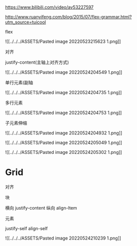 https://www.bilibili.com/video/av53227597

http://www.ruanyifeng.com/blog/2015/07/flex-grammar.html?utm_source=tuicool

flex

![[../../../ASSETS/Pasted image 20220523215623 1.png]] 


对齐

justify-content(主轴上对齐方式)

![[../../../ASSETS/Pasted image 20220524204549 1.png]]

单行元素(副轴

![[../../../ASSETS/Pasted image 20220524204735 1.png]]

多行元素

![[../../../ASSETS/Pasted image 20220524204753 1.png]]

子元素伸缩

![[../../../ASSETS/Pasted image 20220524204932 1.png]]

![[../../../ASSETS/Pasted image 20220524205049 1.png]]

![[../../../ASSETS/Pasted image 20220524205302 1.png]]



# Grid
对齐

块

横向 justify-content 
纵向 align-ltem

元素

justify-self
align-self


![[../../../ASSETS/Pasted image 20220524210239 1.png]]
